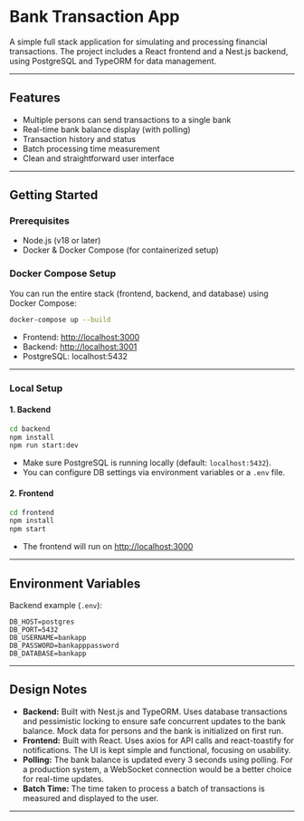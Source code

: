# Bank Transaction App

A simple full stack application for simulating and processing financial transactions. The project includes a React frontend and a Nest.js backend, using PostgreSQL and TypeORM for data management.

---

## Features

- Multiple persons can send transactions to a single bank
- Real-time bank balance display (with polling)
- Transaction history and status
- Batch processing time measurement
- Clean and straightforward user interface

---

## Getting Started

### Prerequisites
- Node.js (v18 or later)
- Docker & Docker Compose (for containerized setup)

### Docker Compose Setup

You can run the entire stack (frontend, backend, and database) using Docker Compose:

```bash
docker-compose up --build
```
- Frontend: [http://localhost:3000](http://localhost:3000)
- Backend: [http://localhost:3001](http://localhost:3001)
- PostgreSQL: localhost:5432

---

### Local Setup

#### 1. Backend
```bash
cd backend
npm install
npm run start:dev
```
- Make sure PostgreSQL is running locally (default: `localhost:5432`).
- You can configure DB settings via environment variables or a `.env` file.

#### 2. Frontend
```bash
cd frontend
npm install
npm start
```
- The frontend will run on [http://localhost:3000](http://localhost:3000)

---

## Environment Variables

Backend example (`.env`):
```
DB_HOST=postgres
DB_PORT=5432
DB_USERNAME=bankapp
DB_PASSWORD=bankapppassword
DB_DATABASE=bankapp
```

---

## Design Notes

- **Backend:** Built with Nest.js and TypeORM. Uses database transactions and pessimistic locking to ensure safe concurrent updates to the bank balance. Mock data for persons and the bank is initialized on first run.
- **Frontend:** Built with React. Uses axios for API calls and react-toastify for notifications. The UI is kept simple and functional, focusing on usability.
- **Polling:** The bank balance is updated every 3 seconds using polling. For a production system, a WebSocket connection would be a better choice for real-time updates.
- **Batch Time:** The time taken to process a batch of transactions is measured and displayed to the user.

---